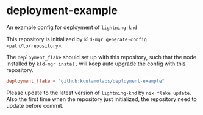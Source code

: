 # deployment-example
An example config for deployment of `lightning-knd`

This repository is initialized by `kld-mgr generate-config <path/to/repository>`.

The `deployment_flake` should set up with this repository, such that the node installed by `kld-mgr install` will keep auto upgrade the config with this repository.
```toml
deployment_flake = "github:kuutamolabs/deployment-example"
```

Please update to the latest version of `lightning-knd` by `nix flake update`.
Also the first time when the repository just initialized, the repository need to update before commit.
